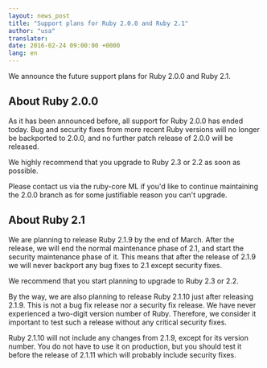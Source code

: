 ```yaml
---
layout: news_post
title: "Support plans for Ruby 2.0.0 and Ruby 2.1"
author: "usa"
translator:
date: 2016-02-24 09:00:00 +0000
lang: en
---
```


We announce the future support plans for Ruby 2.0.0 and Ruby 2.1.

## About Ruby 2.0.0

As it has been announced before, all support for Ruby 2.0.0 has ended today.
Bug and security fixes from more recent Ruby versions will no longer be
backported to 2.0.0, and no further patch release of 2.0.0 will be released.

We highly recommend that you upgrade to Ruby 2.3 or 2.2 as soon as possible.

Please contact us via the ruby-core ML if you'd like to continue maintaining
the 2.0.0 branch as for some justifiable reason you can't upgrade.

## About Ruby 2.1

We are planning to release Ruby 2.1.9 by the end of March.
After the release, we will end the normal maintenance phase of 2.1,
and start the security maintenance phase of it.
This means that after the release of 2.1.9 we will never backport
any bug fixes to 2.1 except security fixes.

We recommend that you start planning to upgrade to Ruby 2.3 or 2.2.

By the way, we are also planning to release Ruby 2.1.10 just after
releasing 2.1.9. This is not a bug fix release nor a security fix release.
We have never experienced a two-digit version number of Ruby.
Therefore, we consider it important to test such a release
without any critical security fixes.

Ruby 2.1.10 will not include any changes from 2.1.9,
except for its version number.
You do not have to use it on production, but you should test it before
the release of 2.1.11 which will probably include security fixes.
